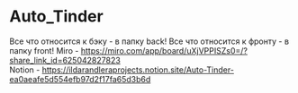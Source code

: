 # Auto_Tinder
Все что относится к бэку - в папку back!
Все что относится к фронту - в папку front!
Miro - https://miro.com/app/board/uXjVPPISZs0=/?share_link_id=625042827823 <br>
Notion - https://ildarandleraprojects.notion.site/Auto-Tinder-ea0aeafe5d554efb97d2f17fa65d3b6d
